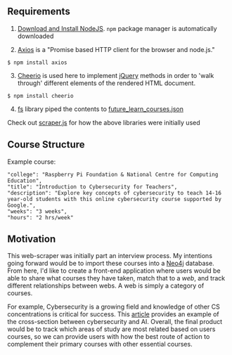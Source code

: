 ## Requirements
1. [Download and Install NodeJS](https://nodejs.org/en/download/). 
```npm``` package manager is automatically downloaded

2. [Axios](https://github.com/axios/axios) is a "Promise based HTTP client for the browser and node.js." 
```
$ npm install axios
```

3. [Cheerio](https://github.com/cheeriojs/cheerio) is used here to implement [jQuery](https://jquery.com/) methods in order to 'walk through' different elements of the rendered HTML document. 
```
$ npm install cheerio
```

4. [fs](https://nodejs.org/api/fs.html) library piped the contents to [future_learn_courses.json](./future_learn_courses.json)

Check out [scraper.js](./scraper.js) for how the above libraries were initially used

## Course Structure

Example course:
```
"college": "Raspberry Pi Foundation & National Centre for Computing Education",
"title": "Introduction to Cybersecurity for Teachers",
"description": "Explore key concepts of cybersecurity to teach 14-16 year-old students with this online cybersecurity course supported by Google.",
"weeks": "3 weeks",
"hours": "2 hrs/week"
```

## Motivation
This web-scraper was initially part an interview process. My intentions going forward would be to import these courses into a [Neo4j](https://neo4j.com/) database. From here, I'd like to create a front-end application where users would be able to share what courses they have taken, match that to a _web_, and track different relationships between webs. A web is simply a category of courses.

For example, Cybersecurity is a growing field and knowledge of other CS concentrations is critical for success. This [article](https://www.zdnet.com/article/ai-is-changing-everything-about-cybersecurity-for-better-and-for-worse-heres-what-you-need-to-know/) provides an example of the cross-section between cybersecurity and AI. Overall, the final product would be to track which areas of study are most related based on users courses, so we can provide users with how the best route of action to complement their primary courses with other essential courses.
